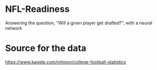 # NFL-Readiness
Answering the question, "Will a given player get drafted?", with a neural network

# Source for the data
https://www.kaggle.com/mhixon/college-football-statistics
